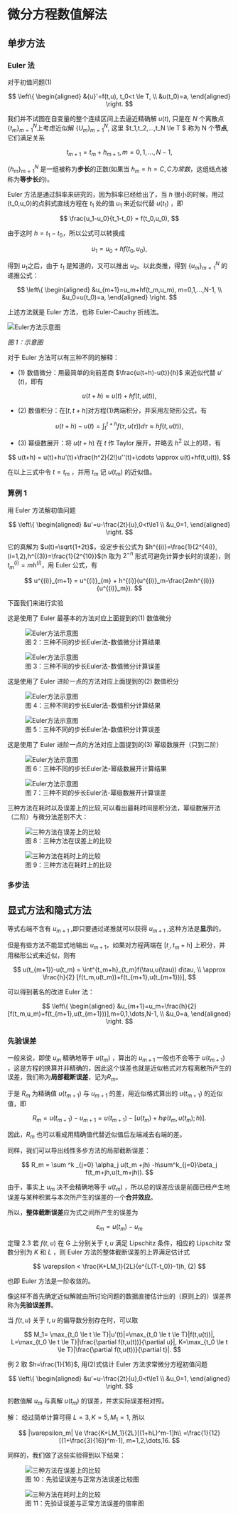 # 微分方程数值解法

## 单步方法

### Euler 法

对于初值问题(1)

$$
\left\{
\begin{aligned}
&{u}'=f(t,u), t_0<t \le T,  \\
&u(t_0)=a,
\end{aligned}
\right.
$$

我们并不试图在自变量的整个连续区间上去逼近精确解 $u(t)$, 只是在 $N$ 个离散点 $\{t_m\}^N_{m=1}$上考虑近似解 $\{U_m\}^N_{m=1}$, 这里 $t_1,t_2,...,t_N \le T $ 称为 N 个**节点**, 它们满足关系

$$
t_{m+1}=t_m + h_{m+1},m=0,1,...,N-1,
$$

$\{h_m\}^N_{m=1}$ 是一组被称为**步长**的正数(如果当 $h_m=h=C,C为常数$，这组结点被称为**等步长**的)。

Euler 方法是通过斜率来研究的，因为斜率已经给出了，当 $h$ 很小的时候，用过 (t_0,u_0)的点斜式直线方程在 $t_1$ 处的值 $u_1$ 来近似代替 $u(t_1)$ ，即

$$
\frac{u_1-u_0}{t_1-t_0} = f(t_0,u_0),
$$

由于这时 $h=t_1-t_0$，所以公式可以转换成

$$
u_1 = u_0 + hf(t_0,u_0),
$$

得到 $u_1$之后，由于 $t_1$ 是知道的，又可以推出 $u_2$。以此类推，得到 $\{u_m\}^N_{m=1}$ 的递推公式：

$$
\left\{
\begin{aligned}
&u_{m+1}=u_m+hf(t_m,u_m), m=0,1,...,N-1,  \\
&u_0=u(t_0)=a,
\end{aligned}
\right.
$$

上述方法就是 Euler 方法，也称 Euler-Cauchy 折线法。

<div style={{ textAlign: 'center', marginTop: '10px' }}>
  <img
    src="https://s2.loli.net/2025/07/22/OQyzv9j21tNYbgC.jpg"
    alt="Euler方法示意图"
    style={{ width: '60%' }}
  />
  <p style={{ fontSize: '90%', color: 'gray' }}>
    <em>图 1：示意图</em>
  </p>
</div>

对于 Euler 方法可以有三种不同的解释：

- (1) 数值微分：用最简单的向前差商 $\frac{u(t+h)-u(t)}{h}$ 来近似代替 ${u}'(t)$，即有

$$
u(t+h)\approx u(t)+hf(t,u(t)),
$$

- (2) 数值积分：在$[t,t+h]$对方程(1)两端积分，并采用左矩形公式，有

$$
u(t+h)-u(t)=\int^{t+h}_tf(\tau,u(\tau))d\tau \approx hf(t,u(t)),
$$

- (3) 幂级数展开：将 $u(t+h)$ 在 $t$ 作 Taylor 展开，并略去 $h^2$ 以上的项，有

$$
u(t+h) = u(t)+hu'(t)+\frac{h^2}{2!}u''(t)+\cdots \approx u(t)+hf(t,u(t)),
$$

在以上三式中令 $t=t_m$ ，并用 $t_m$ 记 $u(t_m)$ 的近似值。

### 算例 1

用 Euler 方法解初值问题

$$
\left\{
\begin{aligned}
&u'=u-\frac{2t}{u},0<t\le1  \\
&u_0=1,
\end{aligned}
\right.
$$

它的真解为 $u(t)=\sqrt{1+2t}$，设定步长公式为 $h^{(i)}=\frac{1}{2^{4i}},(i=1,2),h^{(3)}=\frac{1}{2^{10}}$(h 取为 $2^{-n}$ 形式可避免计算步长时的误差)，则 $t^{(i)}_m=mh^{(i)}$，用 Euler 公式，有

$$
u^{(i)}_{m+1} = u^{(i)}_{m} + h^{(i)}(u^{(i)}_m-\frac{2mh^{(i)}}{u^{(i)}_m}).
$$

下面我们来进行实验

这是使用了 Euler 最基本的方法对应上面提到的(1) 数值微分

<div style={{ display: 'flex', justifyContent: 'center', gap: '2%', marginTop: '10px' }}>
  <figure style={{ width: '49%', textAlign: 'center', margin: 0 }}>
    <img
      src="https://github.com/FEMATHS/Example/blob/main/ch2/example1/1.png?raw=true"
      alt="Euler方法示意图"
      style={{ width: '100%' }}
    />
    <figcaption style={{ fontSize: '90%', color: 'gray', fontStyle: 'italic', marginTop: '4px' }}>
      图 2：三种不同的步长Euler法-数值微分计算结果
    </figcaption>
  </figure>
  <figure style={{ width: '49%', textAlign: 'center', margin: 0 }}>
    <img
      src="https://github.com/FEMATHS/Example/blob/main/ch2/example1/2.png?raw=true"
      alt="Euler方法示意图"
      style={{ width: '100%' }}
    />
    <figcaption style={{ fontSize: '90%', color: 'gray', fontStyle: 'italic', marginTop: '4px' }}>
      图 3：三种不同的步长Euler法-数值微分计算误差
    </figcaption>
  </figure>
</div>

这是使用了 Euler 进阶一点的方法对应上面提到的(2) 数值积分

<div style={{ display: 'flex', justifyContent: 'center', gap: '2%', marginTop: '10px' }}>
  <figure style={{ width: '49%', textAlign: 'center', margin: 0 }}>
    <img
      src="https://github.com/FEMATHS/Example/blob/main/ch2/example1/3.png?raw=true"
      alt="Euler方法示意图"
      style={{ width: '100%' }}
    />
    <figcaption style={{ fontSize: '90%', color: 'gray', fontStyle: 'italic', marginTop: '4px' }}>
      图 4：三种不同的步长Euler法-数值积分计算结果
    </figcaption>
  </figure>
  <figure style={{ width: '49%', textAlign: 'center', margin: 0 }}>
    <img
      src="https://github.com/FEMATHS/Example/blob/main/ch2/example1/4.png?raw=true"
      alt="Euler方法示意图"
      style={{ width: '100%' }}
    />
    <figcaption style={{ fontSize: '90%', color: 'gray', fontStyle: 'italic', marginTop: '4px' }}>
      图 5：三种不同的步长Euler法-数值积分计算误差
    </figcaption>
  </figure>
</div>

这是使用了 Euler 进阶一点的方法对应上面提到的(3) 幂级数展开（只到二阶）

<div style={{ display: 'flex', justifyContent: 'center', gap: '2%', marginTop: '10px' }}>
  <figure style={{ width: '49%', textAlign: 'center', margin: 0 }}>
    <img
      src="https://github.com/FEMATHS/Example/blob/main/ch2/example1/5.png?raw=true"
      alt="Euler方法示意图"
      style={{ width: '100%' }}
    />
    <figcaption style={{ fontSize: '90%', color: 'gray', fontStyle: 'italic', marginTop: '4px' }}>
      图 6：三种不同的步长Euler法-幂级数展开计算结果
    </figcaption>
  </figure>
  <figure style={{ width: '49%', textAlign: 'center', margin: 0 }}>
    <img
      src="https://github.com/FEMATHS/Example/blob/main/ch2/example1/6.png?raw=true"
      alt="Euler方法示意图"
      style={{ width: '100%' }}
    />
    <figcaption style={{ fontSize: '90%', color: 'gray', fontStyle: 'italic', marginTop: '4px' }}>
      图 7：三种不同的步长Euler法-幂级数展开计算误差
    </figcaption>
  </figure>
</div>

三种方法在耗时以及误差上的比较,可以看出最耗时间是积分法，幂级数展开法（二阶）与微分法差别不大：

<div style={{ display: 'flex', justifyContent: 'center', gap: '2%', marginTop: '10px' }}>
  <figure style={{ width: '49%', textAlign: 'center', margin: 0 }}>
    <img
      src="https://github.com/FEMATHS/Example/blob/main/ch2/example1/error_vs_h.png?raw=true"
      alt="三种方法在误差上的比较"
      style={{ width: '100%' }}
    />
    <figcaption style={{ fontSize: '90%', color: 'gray', fontStyle: 'italic', marginTop: '4px' }}>
      图 8：三种方法在误差上的比较
    </figcaption>
  </figure>
  <figure style={{ width: '49%', textAlign: 'center', margin: 0 }}>
    <img
      src="https://github.com/FEMATHS/Example/blob/main/ch2/example1/time_vs_h.png?raw=true"
      alt="三种方法在耗时上的比较"
      style={{ width: '100%' }}
    />
    <figcaption style={{ fontSize: '90%', color: 'gray', fontStyle: 'italic', marginTop: '4px' }}>
      图 9：三种方法在耗时上的比较
    </figcaption>
  </figure>
</div>

### 多步法

## 显式方法和隐式方法

等式右端不含有 $u_{m+1}$ ,即只要通过递推就可以获得 $u_{m+1}$ ,这种方法是**显示**的。

但是有些方法不能显式地输出 $u_{m+1}$，如果对方程两端在 $[t_,,t_m+h]$ 上积分，并用梯形公式来近似，则有

$$
u(t_{m+1})-u(t_m) = \int^{t_m+h}_{t_m}f(\tau,u(\tau)) d\tau, \\
\approx \frac{h}{2} [f(t_m,u(t_m))+f(t_{m+1},u(t_{m+1}))],
$$

可以得到著名的改进 Euler 法：

$$
\left\{
\begin{aligned}
&u_{m+1}=u_m+\frac{h}{2} [f(t_m,u_m)+f(t_{m+1},u(t_{m+1}))],m=0,1,\dots,N-1, \\
&u_0=a,
\end{aligned}
\right.
$$

### 先验误差

一般来说，即使 $u_m$ 精确地等于 $u(t_m)$ ，算出的 $u_{m+1}$ 一般也不会等于 $u(t_{m+1})$ ，这是方程的换算并非精确的，因此这个误差也就是近似格式对方程离散所产生的误差，我们称为**局部截断误差**，记为$R_m$。

于是 $R_m$ 为精确值 $u(t_{m+1})$ 与 $u_{m+1}$ 的差，用近似格式算出的 $u(t_{m+1})$ 的近似值，即

$$
R_m = u(t_{m+1}) - u_{m+1} = u(t_{m+1}) - [u(t_m)+h \varphi (t_m,u(t_m);h) ].
$$

因此，$R_m$ 也可以看成用精确值代替近似值后左端减去右端的差。

同样，我们可以导出线性多步方法的局部截断误差：

$$
R_m = \sum ^k _{j=0} \alpha_j u(t_m +jh) -h\sum^k_{j=0}\beta_j f(t_m+jh,u(t_m+jh)).
$$

由于，事实上 $u_m$ 决不会精确地等于 $u(t_m)$ ，所以总的误差应该是前面已经产生地误差与某种积累与本次所产生的误差的一个**合并效应**。

所以，**整体截断误差**应为式之间所产生的误差为

$$
\varepsilon_m = u(t_m) -u_m
$$

定理 2.3 若 $f(t,u)$ 在 G 上分别关于 $t,u$ 满足 Lipschitz 条件，相应的 Lipschitz 常数分别为 $K$ 和 $L$ ，则 Euler 方法的整体截断误差的上界满足估计式

$$
\varepsilon < \frac{K+LM_1}{2L}(e^{L(T-t_0)}-1)h, (2)
$$

也即 Euler 方法是一阶收敛的。

像这样不首先确定近似解就由所讨论问题的数据直接估计出的（原则上的）误差界称为**先验误差界**。

当 $f(t,u)$ 关于 $t,u$ 的偏导数分别存在时，可以取

$$
M_1= \max_{t_0 \le t \le T}|u'(t)|=\max_{t_0 \le t \le T}|f(t,u(t))|, L=\max_{t_0 \le t \le T}|\frac{\partial f(t,u(t))}{\partial u}|, K=\max_{t_0 \le t \le T}|\frac{\partial f(t,u(t))}{\partial t}|.
$$

例 2 取 $h=\frac{1}{16}$, 用(2)式估计 Euler 方法求常微分方程初值问题

$$
\left\{
\begin{aligned}
&u'=u-\frac{2t}{u},0<t\le1  \\
&u_0=1,
\end{aligned}
\right.
$$

的数值解 $u_m$ 与真解 $u(t_m)$ 的误差，并求实际误差相对照。

解： 经过简单计算可得 $L=3,K=5,M_1=1$, 所以

$$
|\varepsilon_m| \le \frac{K+LM_1}{2L}[(1+hL)^m-1]h\\
=\frac{1}{12}[(1+\frac{3}{16})^m-1], m=1,2,\dots,16.
$$

同样的，我们做了这些实验得到以下结果：

<div style={{ display: 'flex', justifyContent: 'center', gap: '2%', marginTop: '10px' }}>
  <figure style={{ width: '49%', textAlign: 'center', margin: 0 }}>
    <img
      src="https://github.com/FEMATHS/Example/blob/main/ch2/example2/1.png?raw=true"
      alt="三种方法在误差上的比较"
      style={{ width: '100%' }}
    />
    <figcaption style={{ fontSize: '90%', color: 'gray', fontStyle: 'italic', marginTop: '4px' }}>
      图 10：先验证误差与正常方法误差比较图
    </figcaption>
  </figure>
  <figure style={{ width: '49%', textAlign: 'center', margin: 0 }}>
    <img
      src="https://github.com/FEMATHS/Example/blob/main/ch2/example2/2.png?raw=true"
      alt="三种方法在耗时上的比较"
      style={{ width: '100%' }}
    />
    <figcaption style={{ fontSize: '90%', color: 'gray', fontStyle: 'italic', marginTop: '4px' }}>
      图 11：先验证误差与正常方法误差的倍率图
    </figcaption>
  </figure>
</div>
